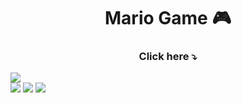 <h1 align="center">Mario Game 🎮</h1>
   
<h3 align="center">Click here ⤵️</h3>   
<a href="https://projects-gustavo.github.io/mario-jump/"><img src="https://cdn.discordapp.com/attachments/876799799255531523/999749650816970852/mariogame.png"></a>
<div inline:block>
    <img src="https://img.shields.io/badge/html5-%23E34F26.svg?style=for-the-badge&logo=html5&logoColor=white" />
    <img src="https://img.shields.io/badge/css3-%231572B6.svg?style=for-the-badge&logo=css3&logoColor=white" />
    <img src="https://img.shields.io/badge/javascript-%23323330.svg?style=for-the-badge&logo=javascript&logoColor=%23F7DF1E" />
</div>
